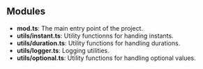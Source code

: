 ## Modules

- **mod.ts**: The main entry point of the project.
- **utils/instant.ts**: Utility functionns for handing instants.
- **utils/duration.ts**: Utility functions for handling durations.
- **utils/logger.ts**: Logging utilities.
- **utils/optional.ts**: Utility functions for handling optional values.